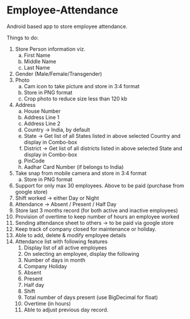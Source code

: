 # Employee-Attendance
Android based app to store employee attendance.

Things to do: <br>
<ol type="1">
  <li> Store Person information viz. 
    <ol type="a">
      <li> First Name </li>
      <li> Middle Name </li>
      <li> Last Name </li>
     </ol>          
  <li> Gender (Male/Female/Transgender) </li>
  <li> Photo
    <ol type="a">
      <li> Cam icon to take picture and store in 3:4 format </li>
      <li> Store in PNG format </li>
      <li> Crop photo to reduce size less than 120 kb </li>
    </ol>
  <li>  Address
    <ol type="a">
      <li> House Number </li>
      <li> Address Line 1 </li>
      <li> Address Line 2 </li>
      <li> Country -> India, by default </li>
      <li> State -> Get list of all States listed in above selected Country and display in Combo-box </li>
      <li> District -> Get list of all districts listed in above selected State and display in Combo-box </li>
      <li> PinCode </li>
      <li> Aadhar Card Number (if belongs to India) </li>
    </ol>  
  <li> Take snap from mobile camera and store in 3:4 format
    <ol type="a">
      <li> Store in PNG format </li>
    </ol>
  <li> Support for only max 30 employees. Above to be paid (purchase from google store) </li>
  <li> Shift worked -> either Day or Night </li>
  <li> Attendance -> Absent / Present / Half Day </li>
  <li> Store last 3 months record (for both active and inactive employees) </li>
  <li> Provision of overtime to keep number of hours an employee worked </li>
  <li> Sending attendance sheet to others -> to be paid via google store </li>
  <li> Keep track of company closed for maintenance or holiday. </li>
  <li> Able to add, delete & modify employee details </li>
  <li> Attendance list with following features
    <ol>
      <li> Display list of all active employees </li>
      <li> On selecting an employee, display the following </li>
      <li> Number of days in month </li>
      <li> Company Holiday </li>
      <li> Absent </li>
      <li> Present </li>
      <li> Half day </li>
      <li> Shift </li>
      <li> Total number of days present (use BigDecimal for float) </li>
      <li> Overtime (in hours) </li>
      <li> Able to adjust previous day record. </li>
    </ol>
</ol>  
